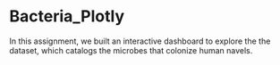 # Bacteria_Plotly

In this assignment, we built an interactive dashboard to explore the the dataset, which catalogs the microbes that colonize human navels.

